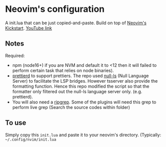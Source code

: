 # Neovim's configuration

A init.lua that can be just copied-and-paste. Build on top of [Neovim's Kickstart](https://github.com/nvim-lua/kickstart.nvim). [YouTube link](https://www.youtube.com/watch?v=stqUbv-5u2s)

## Notes

Required:

- npm (node16+) if you are NVM and default it to <12 then it will failed to perform certain task that relies on node binaries).
- [prettierd](https://github.com/fsouza/prettierd) to support prettiers. The repo used [null-ls](https://github.com/jose-elias-alvarez/null-ls.nvim) (Null Language Server) to facilitate the LSP bridges. However tsserver also provide the formatting function. Hence this repo modified the script so that the formatter only filtered out the null-ls language server only. (e.g. prettierd).
- You will also need a [ripgrep](https://github.com/BurntSushi/ripgrep). Some of the plugins will need this grep to perform live grep (Search the source codes within folder)

## To use

Simply copy this `init.lua` and paste it to your neovim's directory. (Typically: `~/.config/nvim/init.lua`

